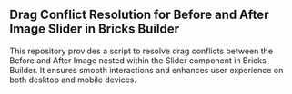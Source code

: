 ## Drag Conflict Resolution for Before and After Image Slider in Bricks Builder

This repository provides a script to resolve drag conflicts between the Before and After Image nested within the Slider component in Bricks Builder. It ensures smooth interactions and enhances user experience on both desktop and mobile devices.
